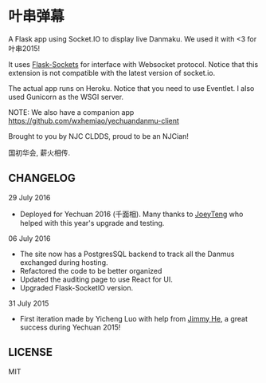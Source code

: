 # 叶串弹幕

A Flask app using Socket.IO to display live Danmaku. We used it with <3 for 叶串2015!

It uses [Flask-Sockets](https://github.com/kennethreitz/flask-sockets) for interface with Websocket protocol. Notice that this extension is not compatible with the latest version of socket.io.

The actual app runs on Heroku. Notice that you need to use Eventlet. I also used Gunicorn as the WSGI server.

NOTE: We also have a companion app https://github.com/wxhemiao/yechuandanmu-client

Brought to you by NJC CLDDS, proud to be an NJCian!

国初华会, 薪火相传.

## CHANGELOG
29 July 2016
- Deployed for Yechuan 2016 (千面相). Many thanks to [JoeyTeng](https://github.com/JoeyTeng)
who helped with this year's upgrade and testing.

06 July 2016

- The site now has a PostgresSQL backend to track all the Danmus exchanged during hosting.
- Refactored the code to be better organized
- Updated the auditing page to use React for UI.
- Upgraded Flask-SocketIO version.

31 July 2015
- First iteration made by Yicheng Luo with help from [Jimmy He](https://github.com/wxhemiao), a great success during Yechuan 2015!


## LICENSE
MIT
